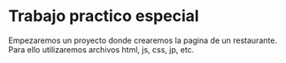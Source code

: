 # Trabajo practico especial

Empezaremos un proyecto donde crearemos la pagina de un restaurante. Para ello utilizaremos archivos html, js, css, jp, etc.
